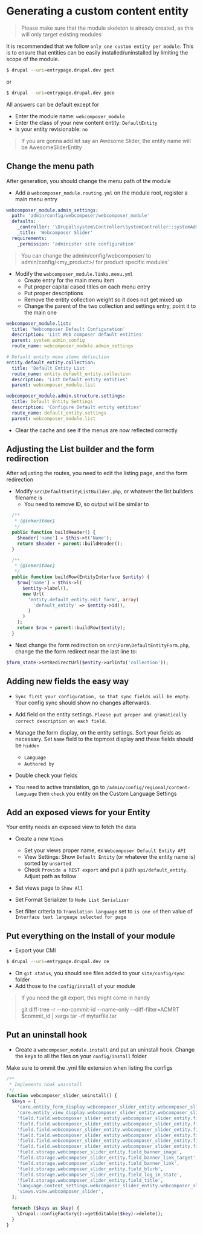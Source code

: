 # Generating a custom content entity

> Please make sure that the module skeleton is already created, as this will only target existing modules

It is recommended that we follow `only one custom entity per module`.
This is to ensure that entities can be easily installed/uninstalled by limiting
the scope of the module.

```bash
$ drupal --uri=entrypage.drupal.dev gect
```
or
```bash
$ drupal --uri=entrypage.drupal.dev geco
```

All answers can be default except for 
* Enter the module name: `webcomposer_module`
* Enter the class of your new content entity: `DefaultEntity`
* Is your entity revisionable: `no`

> If you are gonna add let say an Awesome Slider, the entity name will be AwesomeSliderEntity

## Change the menu path

After generation, you should change the menu path of the module

* Add a `webcomposer_module.routing.yml` on the module root, register a main menu entry

```yml
webcomposer_module.admin_settings:
  path: 'admin/config/webcomposer/webcomposer_module'
  defaults:
    _controller: '\Drupal\system\Controller\SystemController::systemAdminMenuBlockPage'
    _title: 'Webcomposer Slider'
  requirements:
    _permission: 'administer site configuration'
```

> You can change the admin/config/webcomposer/ to admin/config/<my_product>/ for product specific modules`

* Modify the `webcomposer_module.links.menu.yml`
    * Create entry for the main menu item
    * Put proper capital cased titles on each menu entry
    * Put proper descriptions
    * Remove the entity collection weight so it does not get mixed up
    * Change the parent of the two collection and settings entry, point it to the main one

```yml
webcomposer_module.list:
  title: 'Webcomposer Default Configuration'
  description: 'List Web composer default entities'
  parent: system.admin_config
  route_name: webcomposer_module.admin_settings

# Default entity menu items definition
entity.default_entity.collection:
  title: 'Default Entity List'
  route_name: entity.default_entity.collection
  description: 'List Default entity entities'
  parent: webcomposer_module.list

webcomposer_module.admin.structure.settings:
  title: Default Entity Settings
  description: 'Configure Default entity entities'
  route_name: default_entity.settings
  parent: webcomposer_module.list
```

* Clear the cache and see if the menus are now reflected correctly

## Adjusting the List builder and the form redirection

After adjusting the routes, you need to edit the listing page, and the form redirection

* Modify `src\DefaultEntityListBuilder.php`, or whatever the list builders filename is
    * You need to remove ID, so output will be similar to

```php
  /**
   * {@inheritdoc}
   */
  public function buildHeader() {
    $header['name'] = $this->t('Name');
    return $header + parent::buildHeader();
  }

  /**
   * {@inheritdoc}
   */
  public function buildRow(EntityInterface $entity) {
    $row['name'] = $this->l(
      $entity->label(),
      new Url(
        'entity.default_entity.edit_form', array(
          'default_entity' => $entity->id(),
        )
      )
    );
    return $row + parent::buildRow($entity);
  }
```

* Next change the form redirection on `src\Form\DefaultEntityForm.php`, change
the the form redirect near the last line to:

```php
$form_state->setRedirectUrl($entity->urlInfo('collection'));
```

## Adding new fields the easy way

* `Sync first your configuration, so that sync fields will be empty`. Your config sync should show no changes afterwards.

* Add field on the entity settings. `Please put proper and gramatically correct description on each field`.

* Manage the form display, on the entity settings. Sort your fields as necessary. Set `Name` field to the topmost display and these fields should be `hidden`
    * `Language`
    * `Authored by`

* Double check your fields

* You need to active translation, go to `/admin/config/regional/content-language` then `check` you entity
on the Custom Language Settings

## Add an exposed views for your Entity

Your entity needs an exposed view to fetch the data

* Create a new `Views`
    * Set your views proper name, ex `Webcomposer Default Entity API`
    * View Settings: Show `Default Entity` (or whatever the entity name is) sorted by `unsorted`
    * Check `Provide a REST export` and put a path `api/default_entity`. Adjust path as follow

* Set views page to `Show All`
* Set Format Serializer to `Node List Serializer`
* Set filter criteria to `Translation language` set to `is one of` then value of `Interface text language selected for page`

## Put everything on the Install of your module

* Export your CMI

```bash
$ drupal --uri=entrypage.drupal.dev ce
```

* On `git status`, you should see files added to your `site/config/sync` folder
* Add those to the `config/install` of your module

> If you need the git export, this might come in handy
> 
> git diff-tree -r --no-commit-id --name-only --diff-filter=ACMRT $commit_id | xargs tar -rf mytarfile.tar

## Put an uninstall hook

* Create a `webcomposer_module.install` and put an uninstall hook. Change the keys to all the files on your
`config/install` folder

Make sure to ommit the .yml file extension when listing the configs

```php
/**
 * Implements hook_uninstall
 */
function webcomposer_slider_uninstall() {
  $keys = [
    'core.entity_form_display.webcomposer_slider_entity.webcomposer_slider_entity.default',
    'core.entity_view_display.webcomposer_slider_entity.webcomposer_slider_entity.default',
    'field.field.webcomposer_slider_entity.webcomposer_slider_entity.field_banner_image',
    'field.field.webcomposer_slider_entity.webcomposer_slider_entity.field_banner_link_target',
    'field.field.webcomposer_slider_entity.webcomposer_slider_entity.field_banner_link',
    'field.field.webcomposer_slider_entity.webcomposer_slider_entity.field_blurb',
    'field.field.webcomposer_slider_entity.webcomposer_slider_entity.field_log_in_state',
    'field.field.webcomposer_slider_entity.webcomposer_slider_entity.field_title',
    'field.storage.webcomposer_slider_entity.field_banner_image',
    'field.storage.webcomposer_slider_entity.field_banner_link_target',
    'field.storage.webcomposer_slider_entity.field_banner_link',
    'field.storage.webcomposer_slider_entity.field_blurb',
    'field.storage.webcomposer_slider_entity.field_log_in_state',
    'field.storage.webcomposer_slider_entity.field_title',
    'language.content_settings.webcomposer_slider_entity.webcomposer_slider_entity',
    'views.view.webcomposer_slider',
  ];

  foreach ($keys as $key) {
    \Drupal::configFactory()->getEditable($key)->delete();
  }
}
```
